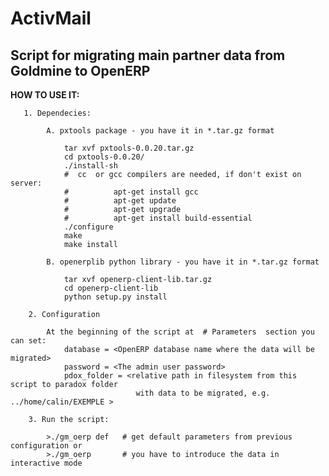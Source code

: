 ActivMail
=========

Script for migrating main partner data from Goldmine to OpenERP
---------------------------------------------------------------


**HOW TO USE IT:**

       1. Dependecies:
       
            A. pxtools package - you have it in *.tar.gz format

                tar xvf pxtools-0.0.20.tar.gz 
                cd pxtools-0.0.20/
                ./install-sh
                #  cc  or gcc compilers are needed, if don't exist on server:
                #          apt-get install gcc
                #          apt-get update
                #          apt-get upgrade
                #          apt-get install build-essential
                ./configure
                make
                make install

            B. openerplib python library - you have it in *.tar.gz format

                tar xvf openerp-client-lib.tar.gz
                cd openerp-client-lib
                python setup.py install

        2. Configuration

            At the beginning of the script at  # Parameters  section you can set: 
                database = <OpenERP database name where the data will be migrated>
                password = <The admin user password>
                pdox_folder = <relative path in filesystem from this script to paradox folder
                                with data to be migrated, e.g. ../home/calin/EXEMPLE >

        3. Run the script:

            >./gm_oerp def   # get default parameters from previous configuration or
            >./gm_oerp       # you have to introduce the data in interactive mode





